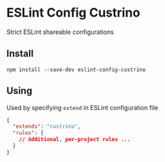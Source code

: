 # ESLint Config Custrino

Strict ESLint shareable configurations

## Install
```shell
npm install --save-dev eslint-config-custrino
```

## Using

Used by specifying `extend` in ESLint configuration file

```json
{
  "extends": "custrino",
  "rules": {
    // Additional, per-project rules ...
  }
}
```
